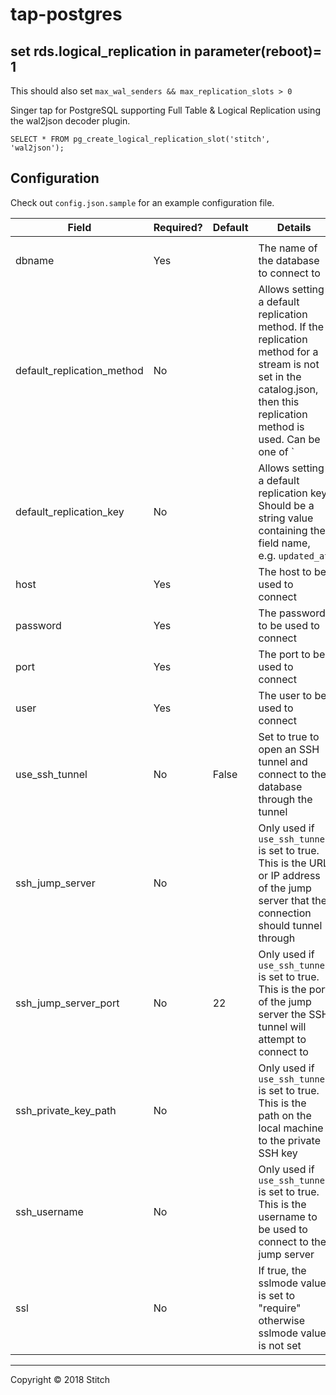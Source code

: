 # tap-postgres

## set rds.logical_replication in parameter(reboot)= 1

This should also set `max_wal_senders && max_replication_slots > 0`

Singer tap for PostgreSQL supporting Full Table & Logical Replication
using the wal2json decoder plugin.

```
SELECT * FROM pg_create_logical_replication_slot('stitch', 'wal2json');
```

## Configuration
Check out `config.json.sample` for an example configuration file.

| Field                      | Required? | Default | Details                                                                                                                                                                   |
|----------------------------|-----------|---------|---------------------------------------------------------------------------------------------------------------------------------------------------------------------------|
|                            |           |         |                                                                                                                                                                           |
| dbname                     | Yes       |         | The name of the database to connect to                                                                                                                                    |
| default_replication_method | No        |         | Allows setting a default replication method. If the replication method for a stream is not set in the catalog.json, then this replication method is used. Can be one of ` |
| default_replication_key    | No        |         | Allows setting a default replication key. Should be a string value containing the field name, e.g. `updated_at`                                                           |
| host                       | Yes       |         | The host to be used to connect                                                                                                                                            |
| password                   | Yes       |         | The password to be used to connect                                                                                                                                        |
| port                       | Yes       |         | The port to be used to connect                                                                                                                                            |
| user                       | Yes       |         | The user to be used to connect                                                                                                                                            |
| use_ssh_tunnel             | No        | False   | Set to true to open an SSH tunnel and connect to the database through the tunnel                                                                                          |
| ssh_jump_server            | No        |         | Only used if `use_ssh_tunnel` is set to true. This is the URL or IP address of the jump server that the connection should tunnel through                                  |
| ssh_jump_server_port       | No        | 22      | Only used if `use_ssh_tunnel` is set to true. This is the port of the jump server the SSH tunnel will attempt to connect to                                               |
| ssh_private_key_path       | No        |         | Only used if `use_ssh_tunnel` is set to true. This is the path on the local machine to the private SSH key                                                                |
| ssh_username               | No        |         | Only used if `use_ssh_tunnel` is set to true. This is the username to be used to connect to the jump server                                                               |
| ssl                        | No        |         | If true, the sslmode value is set to "require" otherwise sslmode value is not set                                                                                         |

---

Copyright &copy; 2018 Stitch
